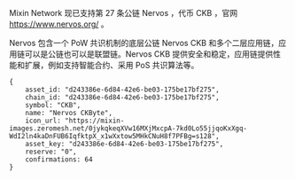 Mixin Network 现已支持第 27 条公链 Nervos ，代币 CKB ，官网 https://www.nervos.org/ 。

 Nervos 包含一个 PoW 共识机制的底层公链 Nervos CKB 和多个二层应用链，应用链可以是公链也可以是联盟链。Nervos CKB 提供安全和稳定，应用链提供性能和扩展，例如支持智能合约、采用 PoS 共识算法等。

```
{
    asset_id: "d243386e-6d84-42e6-be03-175be17bf275",
    chain_id: "d243386e-6d84-42e6-be03-175be17bf275",
    symbol: "CKB",
    name: "Nervos CKByte",
    icon_url: "https://mixin-images.zeromesh.net/0jykqkeqXVw16MXjMxcpA-7kd0Lo55jjqoKxXgq-WdI2ln4kaDnFUB6IqfktpX_x1wXxtow5MHkCNuH8f7PFBg=s128",
    asset_key: "d243386e-6d84-42e6-be03-175be17bf275",
    reserve: "0",
    confirmations: 64
}
```